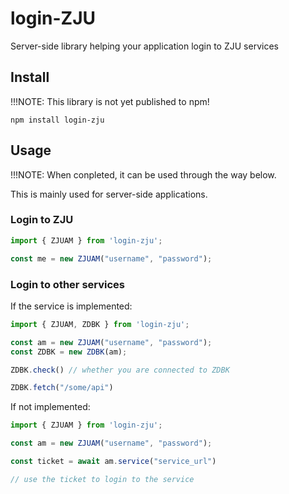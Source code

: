 # login-ZJU

Server-side library helping your application login to ZJU services

## Install

!!!NOTE: This library is not yet published to npm!

```
npm install login-zju
```

## Usage

!!!NOTE: When conpleted, it can be used through the way below.

This is mainly used for server-side applications.

### Login to ZJU

```typescript
import { ZJUAM } from 'login-zju';

const me = new ZJUAM("username", "password");

```

### Login to other services

If the service is implemented:


```typescript
import { ZJUAM, ZDBK } from 'login-zju';

const am = new ZJUAM("username", "password");
const ZDBK = new ZDBK(am);

ZDBK.check() // whether you are connected to ZDBK

ZDBK.fetch("/some/api")

```

If not implemented:

```typescript
import { ZJUAM } from 'login-zju';

const am = new ZJUAM("username", "password");

const ticket = await am.service("service_url")

// use the ticket to login to the service
```

